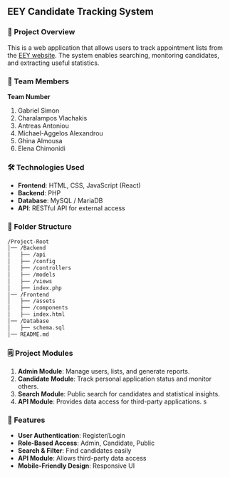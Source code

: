 ## EEY Candidate Tracking System

### 📌 Project Overview
This is a web application that allows users to track appointment lists from the [EEY website](https://eey.gov.cy/pinakes). The system enables searching, monitoring candidates, and extracting useful statistics.

### 👥 Team Members
**Team Number**

1. Gabriel Simon
2. Charalampos Vlachakis
3. Antreas Antoniou
4. Michael-Aggelos Alexandrou
5. Ghina Almousa
6. Elena Chimonidi

### 🛠️ Technologies Used
* **Frontend**: HTML, CSS, JavaScript (React)
* **Backend**: PHP
* **Database**: MySQL / MariaDB
* **API**: RESTful API for external access

### 📂 Folder Structure
```bash
/Project-Root
│── /Backend
│   ├── /api
│   ├── /config
│   ├── /controllers
│   ├── /models
│   ├── /views
│   ├── index.php
│── /Frontend
│   ├── /assets
│   ├── /components
│   ├── index.html
│── /Database
│   ├── schema.sql
│── README.md
```

### 🗒️ Project Modules
1. **Admin Module**: Manage users, lists, and generate reports.
2. **Candidate Module**: Track personal application status and monitor others.
3. **Search Module**: Public search for candidates and statistical insights.
4. **API Module**: Provides data access for third-party applications.
s
### 🚀 Features
* **User Authentication**: Register/Login
* **Role-Based Access**: Admin, Candidate, Public
* **Search & Filter**: Find candidates easily
* **API Module**: Allows third-party data access
* **Mobile-Friendly Design**: Responsive UI

